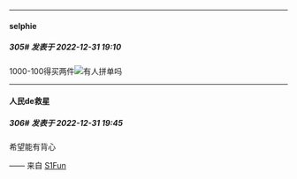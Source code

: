 

*****

####  selphie  
##### 305#       发表于 2022-12-31 19:10

1000-100得买两件<img src="https://static.saraba1st.com/image/smiley/face2017/138.png" referrerpolicy="no-referrer">有人拼单吗



*****

####  人民de救星  
##### 306#       发表于 2022-12-31 19:45

希望能有背心

—— 来自 [S1Fun](https://s1fun.koalcat.com)

